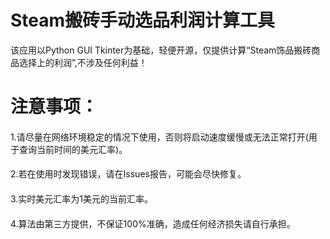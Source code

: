 # Steam搬砖手动选品利润计算工具
该应用以Python GUI Tkinter为基础，轻便开源，仅提供计算“Steam饰品搬砖商品选择上的利润”,不涉及任何利益！

####
# 注意事项：
####
1.请尽量在网络环境稳定的情况下使用，否则将启动速度缓慢或无法正常打开(用于查询当前时间的美元汇率)。
####
2.若在使用时发现错误，请在Issues报告，可能会尽快修复。
####
3.实时美元汇率为1美元的当前汇率。
####
4.算法由第三方提供，不保证100%准确，造成任何经济损失请自行承担。
